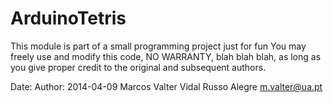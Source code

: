 ArduinoTetris
=============

This module is part of a small programming project just for fun
You may freely use and modify this code, NO WARRANTY, blah blah blah,
as long as you give proper credit to the original and subsequent authors.

Date:        Author:
2014-04-09   Marcos Valter Vidal Russo Alegre <m.valter@ua.pt>
